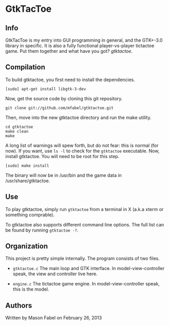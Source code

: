 GtkTacToe
=========


Info
----

GtkTacToe is my entry into GUI programming in general, and the GTK+-3.0 library in specific. It is also a fully functional player-vs-player tictactoe game. Put them together and what have you got? *gtktactoe*.


Compilation
-----------

To build gtktactoe, you first need to install the dependencies.
```
[sudo] apt-get install libgtk-3-dev
```

Now, get the source code by cloning this git repository.
```
git clone git://github.com/mfabel/gtktactoe.git
```

Then, move into the new gtktactoe directory and run the make utility.
```
cd gtktactoe
make clean
make
```

A long list of warnings will spew forth, but do not fear: this is normal (for now). If you want, use `ls -l` to check for the `gtktactoe` executable. Now, install gtktactoe. You will need to be root for this step.
```
[sudo] make install
```

The binary will now be in /usr/bin and the game data in /usr/share/gtktactoe.


Use
---

To play gtktactoe, simply run `gtktactoe` from a terminal in X (a.k.a xterm or something comprable).

To gtktactoe also supports different command line options. The full list can be found by running `gtktactoe -?`.


Organization
------------

This project is pretty simple internally. The program consists of two files.

* `gtktactoe.c`
    The main loop and GTK interface. In model-view-controller speak, the view and controller live here.

* `engine.c`
    The tictactoe game engine. In model-view-controller speak, this is the model.


Authors
-------

Written by Mason Fabel on February 26, 2013
